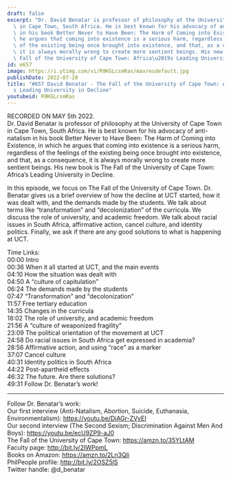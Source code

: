 ```yaml
---
draft: false
excerpt: "Dr. David Benatar is professor of philosophy at the University of Cape Town\
  \ in Cape Town, South Africa. He is best known for his advocacy of anti-natalism\
  \ in his book Better Never to Have Been: The Harm of Coming into Existence, in which\
  \ he argues that coming into existence is a serious harm, regardless of the feelings\
  \ of the existing being once brought into existence, and that, as a consequence,\
  \ it is always morally wrong to create more sentient beings. His new book is The\
  \ Fall of the University of Cape Town: Africa\u2019s Leading University in Decline."
id: e657
image: https://i.ytimg.com/vi/R9KGLcsmRas/maxresdefault.jpg
publishDate: 2022-07-28
title: "#657 David Benatar - The Fall of the University of Cape Town: Africa\u2019\
  s Leading University in Decline"
youtubeid: R9KGLcsmRas
---
```

RECORDED ON MAY 5th 2022.  
Dr. David Benatar is professor of philosophy at the University of Cape Town in Cape Town, South Africa. He is best known for his advocacy of anti-natalism in his book Better Never to Have Been: The Harm of Coming into Existence, in which he argues that coming into existence is a serious harm, regardless of the feelings of the existing being once brought into existence, and that, as a consequence, it is always morally wrong to create more sentient beings. His new book is The Fall of the University of Cape Town: Africa’s Leading University in Decline.

In this episode, we focus on The Fall of the University of Cape Town. Dr. Benatar gives us a brief overview of how the decline at UCT started, how it was dealt with, and the demands made by the students. We talk about terms like “transformation” and “decolonization” of the curricula. We discuss the role of university, and academic freedom. We talk about racial issues in South Africa, affirmative action, cancel culture, and identity politics. Finally, we ask if there are any good solutions to what is happening at UCT.

Time Links:  
00:00 Intro  
00:36  When it all started at UCT, and the main events  
04:10  How the situation was dealt with  
04:50  A “culture of capitulation”  
06:24  The demands made by the students  
07:47  “Transformation” and “decolonization”  
11:57  Free tertiary education  
14:35  Changes in the curricula  
18:02  The role of university, and academic freedom  
21:56  A “culture of weaponized fragility”  
23:09  The political orientation of the movement at UCT  
24:58  Do racial issues in South Africa get expressed in academia?  
28:56  Affirmative action, and using “race” as a marker  
37:07  Cancel culture  
40:31  Identity politics in South Africa  
44:22  Post-apartheid effects  
46:32  The future. Are there solutions?  
49:31  Follow Dr. Benatar’s work!

---

Follow Dr. Benatar’s work:  
Our first interview (Anti-Natalism, Abortion, Suicide, Euthanasia, Environmentalism): https://youtu.be/DiAGr-ZVvEI  
Our second interview (The Second Sexism; Discrimination Against Men And Boys): https://youtu.be/ecU9ZP9-aJ0  
The Fall of the University of Cape Town: https://amzn.to/35YLtAM  
Faculty page: http://bit.ly/2IWPpmL  
Books on Amazon: https://amzn.to/2Ln3Qli  
PhilPeople profile: http://bit.ly/2OSZ5lS  
Twitter handle: @d_benatar
